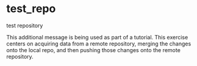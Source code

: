 # test_repo
test repository

This additional message is being used as part of a tutorial. This exercise centers on acquiring data from a remote repository, merging the changes onto the local repo, and then pushing those changes onto the remote repository.
